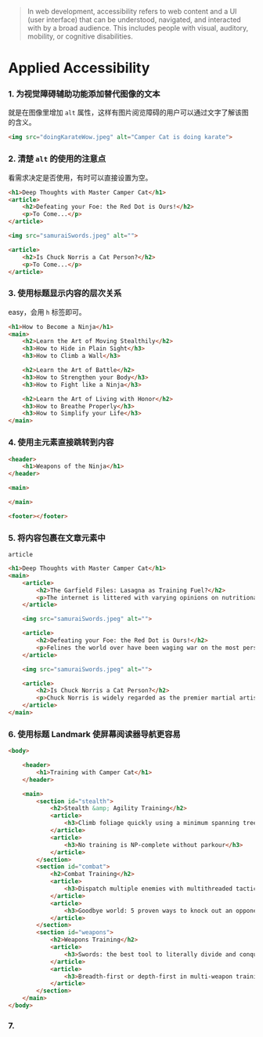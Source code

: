 <!--
 * @Author: kok-s0s
 * @Date: 2021-06-20 13:23:56
 * @LastEditors: kok-s0s
 * @LastEditTime: 2021-06-21 06:27:33
 * @Description: 无障碍
-->

> In web development, accessibility refers to web content and a UI (user interface) that can be understood, navigated, and interacted with by a broad audience. This includes people with visual, auditory, mobility, or cognitive disabilities.

# Applied Accessibility

### 1. 为视觉障碍辅助功能添加替代图像的文本

就是在图像里增加 `alt` 属性，这样有图片阅览障碍的用户可以通过文字了解该图的含义。

```html
<img src="doingKarateWow.jpeg" alt="Camper Cat is doing karate">
```

### 2. 清楚 `alt` 的使用的注意点

看需求决定是否使用，有时可以直接设置为空。

```html
<h1>Deep Thoughts with Master Camper Cat</h1>
<article>
    <h2>Defeating your Foe: the Red Dot is Ours!</h2>
    <p>To Come...</p>
</article>

<img src="samuraiSwords.jpeg" alt="">

<article>
    <h2>Is Chuck Norris a Cat Person?</h2>
    <p>To Come...</p>
</article>
```

### 3. 使用标题显示内容的层次关系

easy，会用 `h` 标签即可。

```html
<h1>How to Become a Ninja</h1>
<main>
    <h2>Learn the Art of Moving Stealthily</h2>
    <h3>How to Hide in Plain Sight</h3>
    <h3>How to Climb a Wall</h3>

    <h2>Learn the Art of Battle</h2>
    <h3>How to Strengthen your Body</h3>
    <h3>How to Fight like a Ninja</h3>

    <h2>Learn the Art of Living with Honor</h2>
    <h3>How to Breathe Properly</h3>
    <h3>How to Simplify your Life</h3>
</main>
```

### 4. 使用主元素直接跳转到内容

```html
<header>
    <h1>Weapons of the Ninja</h1>
</header>

<main>

</main>

<footer></footer>
```

### 5. 将内容包裹在文章元素中

 `article`

```html
<h1>Deep Thoughts with Master Camper Cat</h1>
<main>
    <article>
        <h2>The Garfield Files: Lasagna as Training Fuel?</h2>
        <p>The internet is littered with varying opinions on nutritional paradigms, from catnip paleo to hairball cleanses. But let's turn our attention to an often overlooked fitness fuel, and examine the protein-carb-NOM trifecta that is lasagna...</p>
    </article>

    <img src="samuraiSwords.jpeg" alt="">

    <article>
        <h2>Defeating your Foe: the Red Dot is Ours!</h2>
        <p>Felines the world over have been waging war on the most persistent of foes. This red nemesis combines both cunning stealth and lightning speed. But chin up, fellow fighters, our time for victory may soon be near...</p>
    </article>

    <img src="samuraiSwords.jpeg" alt="">

    <article>
        <h2>Is Chuck Norris a Cat Person?</h2>
        <p>Chuck Norris is widely regarded as the premier martial artist on the planet, and it's a complete coincidence anyone who disagrees with this fact mysteriously disappears soon after. But the real question is, is he a cat person?...</p>
    </article>
</main>
```

### 6. 使用标题 Landmark 使屏幕阅读器导航更容易

```html
<body>

    <header>
        <h1>Training with Camper Cat</h1>
    </header>

    <main>
        <section id="stealth">
            <h2>Stealth &amp; Agility Training</h2>
            <article>
                <h3>Climb foliage quickly using a minimum spanning tree approach</h3>
            </article>
            <article>
                <h3>No training is NP-complete without parkour</h3>
            </article>
        </section>
        <section id="combat">
            <h2>Combat Training</h2>
            <article>
                <h3>Dispatch multiple enemies with multithreaded tactics</h3>
            </article>
            <article>
                <h3>Goodbye world: 5 proven ways to knock out an opponent</h3>
            </article>
        </section>
        <section id="weapons">
            <h2>Weapons Training</h2>
            <article>
                <h3>Swords: the best tool to literally divide and conquer</h3>
            </article>
            <article>
                <h3>Breadth-first or depth-first in multi-weapon training?</h3>
            </article>
        </section>
    </main>
</body>
```

### 7. 
